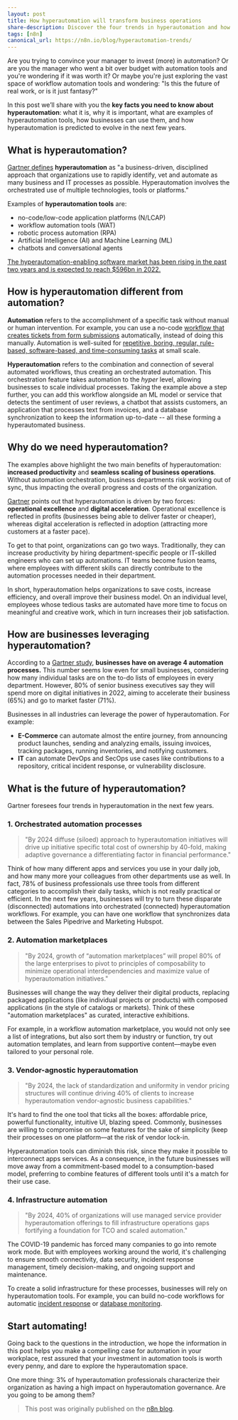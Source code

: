 ```yaml
---
layout: post
title: How hyperautomation will transform business operations
share-description: Discover the four trends in hyperautomation and how low-code tools help businesses increase productivity and scale operations.
tags: [n8n]
canonical_url: https://n8n.io/blog/hyperautomation-trends/
---
```


Are you trying to convince your manager to invest (more) in automation? Or are you the manager who went a bit over budget with automation tools and you're wondering if it was worth it? Or maybe you're just exploring the vast space of workflow automation tools and wondering: "Is this the future of real work, or is it just fantasy?"

In this post we’ll share with you the **key facts you need to know about hyperautomation**: what it is, why it is important, what are examples of hyperautomation tools, how businesses can use them, and how hyperautomation is predicted to evolve in the next few years.

## What is hyperautomation?
[Gartner defines](https://www.gartner.com/en/information-technology/glossary/hyperautomation) **hyperautomation** as "a business-driven, disciplined approach that organizations use to rapidly identify, vet and automate as many business and IT processes as possible. Hyperautomation involves the orchestrated use of multiple technologies, tools or platforms."

Examples of **hyperautomation tools** are:
* no-code/low-code application platforms (N/LCAP)
* workflow automation tools (WAT)
* robotic process automation (RPA)
* Artificial Intelligence (AI) and Machine Learning (ML) 
* chatbots and conversational agents

[The hyperautomation-enabling software market has been rising in the past two years and is expected to reach $596bn in 2022.](https://www.statista.com/statistics/1234927/worldwide-hyperautomation-enabling-software-market/)

## How is hyperautomation different from automation?
**Automation** refers to the accomplishment of a specific task without manual or human intervention. For example, you can use a no-code [workflow that creates tickets from form submissions](https://n8n.io/workflows/791) automatically, instead of doing this manually. Automation is well-suited for [repetitive, boring, regular, rule-based, software-based, and time-consuming tasks](https://n8n.io/features-of-tasks-that-can-be-automated) at small scale.

**Hyperautomation** refers to the combination and connection of several automated workflows, thus creating an orchestrated automation. This orchestration feature takes automation to the *hyper* level, allowing businesses to scale individual processes. Taking the example above a step further, you can add this workflow alongside an ML model or service that detects the sentiment of user reviews, a chatbot that assists customers, an application that processes text from invoices, and a database synchronization to keep the information up-to-date -- all these forming a hyperautomated business.

## Why do we need hyperautomation?
The examples above highlight the two main benefits of hyperautomation: **increased productivity** and **seamless scaling of business operations**. Without automation orchestration, business departments risk working out of sync, thus impacting the overall progress and costs of the organization.

[Gartner](https://www.gartner.com/en/webinars/4007544/the-gartner-2022-predictions-hyperautomation-inclusive-of-rpa-low-code-) points out that hyperautomation is driven by two forces: **operational excellence** and **digital acceleration**. Operational excellence is reflected in profits (businesses being able to deliver faster or cheaper), whereas digital acceleration is reflected in adoption (attracting more customers at a faster pace).

To get to that point, organizations can go two ways. Traditionally, they can increase productivity by hiring department-specific people or IT-skilled engineers who can set up automations. IT teams become fusion teams, where employees with different skills can directly contribute to the automation processes needed in their department.

In short, hyperautomation helps organizations to save costs, increase efficiency, and overall improve their business model. On an individual level, employees whose tedious tasks are automated have more time to focus on meaningful and creative work, which in turn increases their job satisfaction.

## How are businesses leveraging hyperautomation?
According to a [Gartner study](https://www.gartner.com/en/documents/4006716-gartner-s-2021-digital-business-acceleration-survey-the-speed-of-the-game-has-increased), **businesses have on average 4 automation processes.** This number seems low even for small businesses, considering how many individual tasks are on the to-do lists of employees in every department. However, 80% of senior business executives say they will spend more on digital initiatives in 2022, aiming to accelerate their business (65%) and go to market faster (71%).

Businesses in all industries can leverage the power of hyperautomation. For example:
* **E-Commerce** can automate almost the entire journey, from announcing product launches, sending and analyzing emails, issuing invoices, tracking packages, running inventories, and notifying customers.
* **IT** can automate DevOps and SecOps use cases like contributions to a repository, critical incident response, or vulnerability disclosure.

## What is the future of hyperautomation?
Gartner foresees four trends in hyperautomation in the next few years.

### 1. Orchestrated automation processes
> "By 2024 diffuse (siloed) approach to hyperautomation initiatives will drive up initiative specific total cost of ownership by 40-fold, making adaptive governance a differentiating factor in financial performance."

Think of how many different apps and services you use in your daily job, and how many more your colleagues from other departments use as well. In fact, 78% of business professionals use three tools from different categories to accomplish their daily tasks, which is not really practical or efficient.
In the next few years, businesses will try to turn these disparate (disconnected) automations into orchestrated (connected) hyperautomation workflows. For example, you can have one workflow that synchronizes data between the Sales Pipedrive and Marketing Hubspot.

### 2. Automation marketplaces
> "By 2024, growth of “automation marketplaces” will propel 80% of the large enterprises to pivot to principles of composability to minimize operational interdependencies and maximize value of hyperautomation initiatives."

Businesses will change the way they deliver their digital products, replacing packaged applications (like individual projects or products) with composed applications (in the style of catalogs or markets). Think of these "automation marketplaces" as curated, interactive exhibitions. 

For example, in a workflow automation marketplace, you would not only see a list of integrations, but also sort them by industry or function, try out automation templates, and learn from supportive content––maybe even tailored to your personal role.

### 3. Vendor-agnostic hyperautomation
> "By 2024, the lack of standardization and uniformity in vendor pricing structures will continue driving 40% of clients to increase hyperautomation vendor-agnostic business capabilities."

It's hard to find the one tool that ticks all the boxes: affordable price, powerful functionality, intuitive UI, blazing speed. Commonly, businesses are willing to compromise on some features for the sake of simplicity (keep their processes on one platform––at the risk of vendor lock-in.

Hyperautomation tools can diminish this risk, since they make it possible to interconnect apps services. As a consequence, in the future businesses will move away from a commitment-based model to a consumption-based model, preferring to combine features of different tools until it's a match for their use case. 

### 4. Infrastructure automation
> "By 2024, 40% of organizations will use managed service provider hyperautomation offerings to fill infrastructure operations gaps fortifying a foundation for TCO and scaled automation."

The COVID-19 pandemic has forced many companies to go into remote work mode. But with employees working around the world, it's challenging to ensure smooth connectivity, data security, incident response management, timely decision-making, and ongoing support and maintenance.

To create a solid infrastructure for these processes, businesses will rely on hyperautomation tools. For example, you can build no-code workflows for automatic [incident response](https://n8n.io/blog/learn-to-automate-your-factorys-incident-reporting-a-step-by-step-guide/) or [database monitoring](https://n8n.io/blog/database-monitoring-and-alerting-with-n8n/).

## Start automating!
Going back to the questions in the introduction, we hope the information in this post helps you make a compelling case for automation in your workplace, rest assured that your investment in automation tools is worth every penny, and dare to explore the hyperautomation space.

One more thing: 3% of hyperautomation professionals characterize their organization as having a high impact on hyperautomation governance. Are you going to be among them?

> This post was originally published on the [n8n blog](https://blog.n8n.io/hyperautomation-trends/).